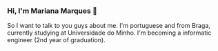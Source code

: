 ### Hi, I'm Mariana Marques 👋
So I want to talk to you guys about me. I'm portuguese and from Braga, currently studying at Universidade do Minho. 
I'm becoming a informatic engineer (2nd year of graduation).
<!--
**marianarmarques/marianarmarques** is a ✨ _special_ ✨ repository because its `README.md` (this file) appears on your GitHub profile.

Here are some ideas to get you started:

- 🔭 I’m currently working on ...
- 🌱 I’m currently learning ...
- 👯 I’m looking to collaborate on ...
- 🤔 I’m looking for help with ...
- 💬 Ask me about ...
- 📫 How to reach me: ...
- 😄 Pronouns: ...
- ⚡ Fun fact: ...
-->
